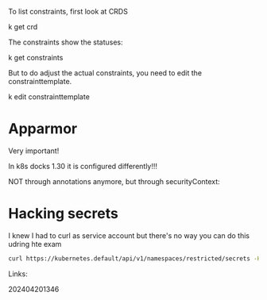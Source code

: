 
To list constraints, first look at CRDS

k get crd

The constraints show the statuses:

k get constraints

But to do adjust the actual constraints, you need to edit the constrainttemplate.

k edit constrainttemplate 

# Apparmor

Very important! 

In k8s docks 1.30 it is configured differently!!!

NOT through annotations anymore, but through securityContext:

# Hacking secrets

I knew I had to curl as service account but there's no way you can do this udring hte exam

```bash
curl https://kubernetes.default/api/v1/namespaces/restricted/secrets -H "Authorization: Bearer $(cat /run/secrets/kubernetes.io/serviceaccount/token)" -k
```



Links:

202404201346
